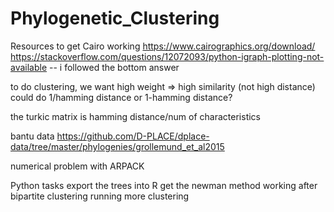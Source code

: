 # Phylogenetic_Clustering

Resources to get Cairo working
https://www.cairographics.org/download/
https://stackoverflow.com/questions/12072093/python-igraph-plotting-not-available -- i followed the bottom answer


to do clustering, we want high weight => high similarity (not high distance)
could do 1/hamming distance or 1-hamming distance?

the turkic matrix is hamming distance/num of characteristics


bantu data https://github.com/D-PLACE/dplace-data/tree/master/phylogenies/grollemund_et_al2015

numerical problem with ARPACK

Python tasks
export the trees into R
get the newman method working after
bipartite clustering
running more clustering 
